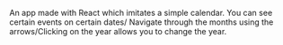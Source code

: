 An app made with React which imitates a simple calendar. You can see certain events on certain dates/ Navigate through the months using the arrows/Clicking on the year allows you to change the year.
